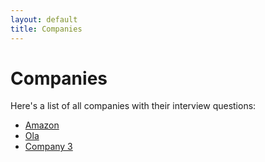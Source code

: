 ```yaml
---
layout: default
title: Companies
---
```

# Companies

Here's a list of all companies with their interview questions:

- [Amazon](companies/amazon)
- [Ola](companies/ola)
- [Company 3](companies/company3)